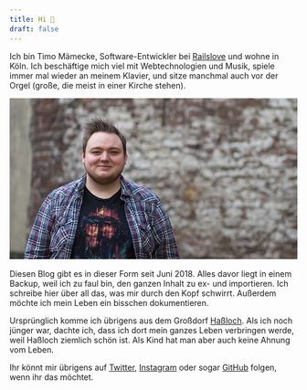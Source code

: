 ```yaml
---
title: Hi 👋
draft: false
---
```


Ich bin Timo Mämecke, Software-Entwickler bei [Railslove](https://railslove.com) und wohne in Köln. Ich beschäftige mich viel mit Webtechnologien und Musik, spiele immer mal wieder an meinem Klavier, und sitze manchmal auch vor der Orgel (große, die meist in einer Kirche stehen).

<img src="./timo.jpg" title="Disclaimer: Den Neckbeard bin ich mittlerweile losgeworden." />

Diesen Blog gibt es in dieser Form seit Juni 2018. Alles davor liegt in einem Backup, weil ich zu faul bin, den ganzen Inhalt zu ex- und importieren. Ich schreibe hier über all das, was mir durch den Kopf schwirrt. Außerdem möchte ich mein Leben ein bisschen dokumentieren.

Ursprünglich komme ich übrigens aus dem Großdorf [Haßloch](https://de.wikipedia.org/wiki/Ha%C3%9Floch). Als ich noch jünger war, dachte ich, dass ich dort mein ganzes Leben verbringen werde, weil Haßloch ziemlich schön ist. Als Kind hat man aber auch keine Ahnung vom Leben.

Ihr könnt mir übrigens auf [Twitter](https://twitter.com/timomeh), [Instagram](https://instagram.com/timomeh) oder sogar [GitHub](https://github.com/timomeh) folgen, wenn ihr das möchtet.
